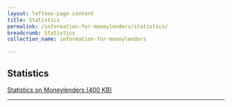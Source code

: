 ```yaml
---
layout: leftnav-page-content
title: Statistics
permalink: /information-for-moneylenders/statistics/
breadcrumb: Statistics
collection_name: information-for-moneylenders

---
```


Statistics
---
[Statistics on Moneylenders (400 KB)](/files/ROMStats.pdf)

---
